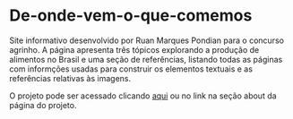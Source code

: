 # De-onde-vem-o-que-comemos
Site informativo desenvolvido por Ruan Marques Pondian para o concurso agrinho.
A página apresenta três tópicos explorando a produção de alimentos no Brasil e uma seção de referências, listando todas as páginas com informções usadas para construir os elementos textuais e as referências relativas às imagens.

O projeto pode ser acessado clicando [aqui](https://diamante-2200.github.io/De-onde-vem-o-que-comemos/) ou no link na seção about da página do projeto.
